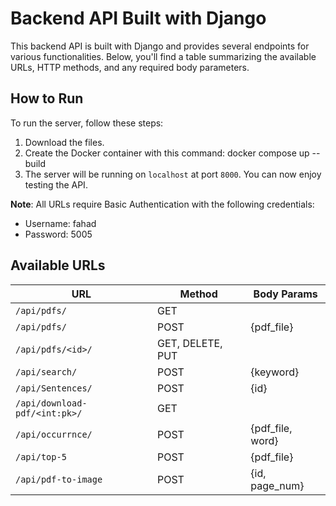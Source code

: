 # Backend API Built with Django

This backend API is built with Django and provides several endpoints for various functionalities. Below, you'll find a table summarizing the available URLs, HTTP methods, and any required body parameters.

## How to Run

To run the server, follow these steps:

1. Download the files.
2. Create the Docker container with this command: docker compose up --build
3. The server will be running on `localhost` at port `8000`. You can now enjoy testing the API.

**Note**: All URLs require Basic Authentication with the following credentials:
- Username: fahad
- Password: 5005

## Available URLs

| URL                          | Method           | Body Params     |
|------------------------------|------------------|-----------------|
| `/api/pdfs/`                 | GET              |                 |
| `/api/pdfs/`                 | POST             | {pdf_file}      |
| `/api/pdfs/<id>/`            | GET, DELETE, PUT |                 |
| `/api/search/`               | POST             | {keyword}       |
| `/api/Sentences/`            | POST             | {id}            |
| `/api/download-pdf/<int:pk>/`| GET              |                 |
| `/api/occurrnce/`            | POST             | {pdf_file, word}|
| `/api/top-5`                 | POST             | {pdf_file}      |
| `/api/pdf-to-image`          | POST             | {id, page_num}  |
